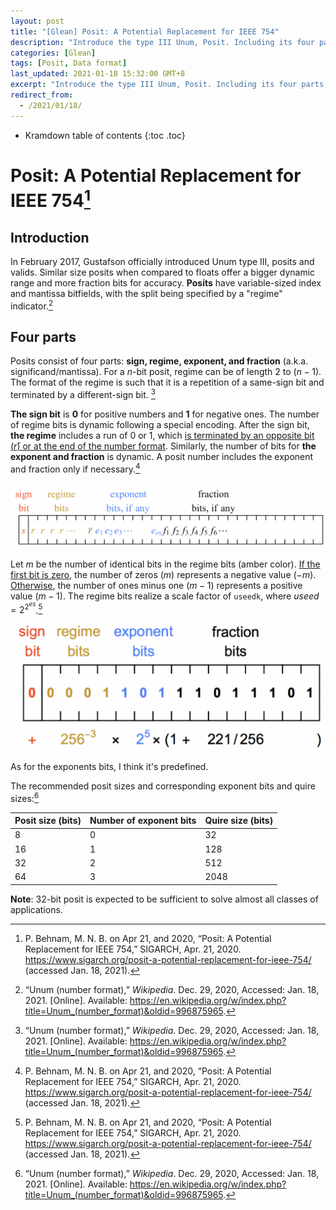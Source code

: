 ```yaml
---
layout: post
title: "[Glean] Posit: A Potential Replacement for IEEE 754"
description: "Introduce the type III Unum, Posit. Including its four parts, the computation of the real value and recommend exponent bits."
categories: [Glean]
tags: [Posit, Data format]
last_updated: 2021-01-18 15:32:00 GMT+8
excerpt: "Introduce the type III Unum, Posit. Including its four parts, the computation of the real value and recommend exponent bits."
redirect_from:
  - /2021/01/18/
---
```


* Kramdown table of contents
{:toc .toc}
# Posit: A Potential Replacement for IEEE 754[^1]

## Introduction

In February 2017, Gustafson officially introduced Unum type III, posits and valids. Similar size posits when compared to floats offer a bigger dynamic range and more fraction bits for accuracy. **Posits** have variable-sized index and mantissa bitfields, with the split being specified by a "regime" indicator.[^2]

## Four parts

Posits consist of four parts: **sign, regime, exponent, and fraction** (a.k.a. significand/mantissa). For a $n$-bit posit, regime can be of length 2 to $(n − 1)$. The format of the regime is such that it is a repetition of a same-sign bit and terminated by a different-sign bit. [^2]

**The sign bit** is **0** for positive numbers and **1** for negative ones. The number of regime bits is dynamic following a special encoding. After the sign bit, **the regime** includes a run of 0 or 1,  which <u>is terminated by an opposite bit ($r̄$) or at the end of the number format</u>. Similarly, the number of bits for **the exponent and fraction** is dynamic. A posit number includes the exponent and fraction only if necessary.[^1]

![General posit format for finite, nonzero values-color codes.](https://raw.githubusercontent.com/SingularityKChen/PicUpload/master/img/20210118115300.png)

Let $m$ be the number of identical bits in the regime bits (amber color). <u>If the first bit is zero</u>, the number of zeros ($m$) represents a negative value ($-m$). <u>Otherwise</u>, the number of ones minus one ($m-1$) represents a  positive value $(m-1)$. The regime bits realize a scale factor of `useedk`, where $useed = 2^{2^{es}}$.[^1]

![One example](https://raw.githubusercontent.com/SingularityKChen/PicUpload/master/img/20210118145904.png)

As for the exponents bits, I think it's predefined.

The recommended posit sizes and corresponding exponent bits and quire sizes:[^2]

| Posit size (bits) | Number of exponent bits | Quire size (bits) |
| ----------------- | ----------------------- | ----------------- |
| 8                 | 0                       | 32                |
| 16                | 1                       | 128               |
| 32                | 2                       | 512               |
| 64                | 3                       | 2048              |

**Note**: 32-bit posit is expected to be sufficient to solve almost all classes of applications.

[^1]: P. Behnam, M. N. B. on Apr 21, and 2020, “Posit: A Potential Replacement for IEEE 754,” SIGARCH, Apr. 21, 2020. https://www.sigarch.org/posit-a-potential-replacement-for-ieee-754/ (accessed Jan. 18, 2021).
[^2]: “Unum (number format),” *Wikipedia*. Dec. 29, 2020, Accessed: Jan. 18, 2021. [Online]. Available: https://en.wikipedia.org/w/index.php?title=Unum_(number_format)&oldid=996875965.